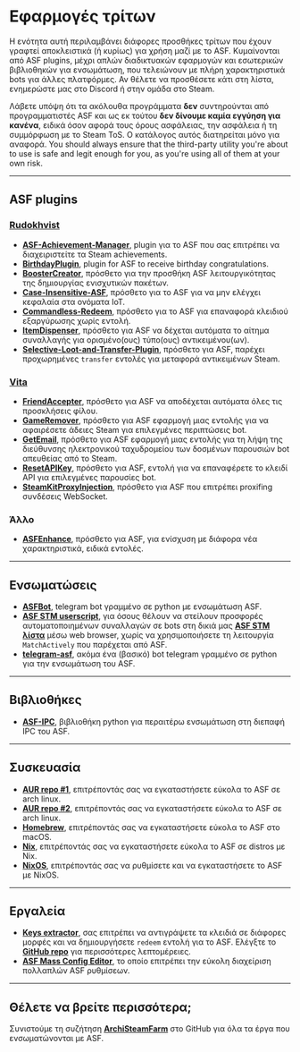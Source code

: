 # Εφαρμογές τρίτων

Η ενότητα αυτή περιλαμβάνει διάφορες προσθήκες τρίτων που έχουν γραφτεί αποκλειστικά (ή κυρίως) για χρήση μαζί με το ASF. Κυμαίνονται από ASF plugins, μέχρι απλών διαδικτυακών εφαρμογών και εσωτερικών βιβλιοθηκών για ενσωμάτωση, που τελειώνουν με πλήρη χαρακτηριστικά bots για άλλες πλατφόρμες. Αν θέλετε να προσθέσετε κάτι στη λίστα, ενημερώστε μας στο Discord ή στην ομάδα στο Steam.

Λάβετε υπόψη ότι τα ακόλουθα προγράμματα **δεν** συντηρούνται από προγραμματιστές ASF και ως εκ τούτου **δεν δίνουμε καμία εγγύηση για κανένα**, ειδικά όσον αφορά τους όρους ασφάλειας, την ασφάλεια ή τη συμμόρφωση με το Steam ToS. Ο κατάλογος αυτός διατηρείται μόνο για αναφορά. You should always ensure that the third-party utility you're about to use is safe and legit enough for you, as you're using all of them at your own risk.

---

## ASF plugins

### **[Rudokhvist](https://github.com/Rudokhvist)**

- **[ASF-Achievement-Manager](https://github.com/Rudokhvist/ASF-Achievement-Manager)**, plugin για το ASF που σας επιτρέπει να διαχειριστείτε τα Steam achievements.
- **[BirthdayPlugin](https://github.com/Rudokhvist/BirthdayPlugin)**, plugin for ASF to receive birthday congratulations.
- **[BoosterCreator](https://github.com/Rudokhvist/BoosterCreator)**, πρόσθετο για την προσθήκη ASF λειτουργικότητας της δημιουργίας ενισχυτικών πακέτων.
- **[Case-Insensitive-ASF](https://github.com/Rudokhvist/Case-Insensitive-ASF)**, πρόσθετο για το ASF για να μην ελέγχει κεφαλαία στα ονόματα IoT.
- **[Commandless-Redeem](https://github.com/Rudokhvist/Commandless-Redeem)**, πρόσθετο για το ASF για επαναφορά κλειδιού εξαργύρωσης χωρίς εντολή.
- **[ItemDispenser](https://github.com/Rudokhvist/ItemDispenser)**, πρόσθετο για ASF να δέχεται αυτόματα το αίτημα συναλλαγής για ορισμένο(ους) τύπο(ους) αντικειμένου(ων).
- **[Selective-Loot-and-Transfer-Plugin](https://github.com/Rudokhvist/Selective-Loot-and-Transfer-Plugin)**, πρόσθετο για ASF, παρέχει προχωρημένες `transfer` εντολές για μεταφορά αντικειμένων Steam.

### **[Vita](https://github.com/ezhevita)**

- **[FriendAccepter](https://github.com/ezhevita/FriendAccepter)**, πρόσθετο για ASF να αποδέχεται αυτόματα όλες τις προσκλήσεις φίλου.
- **[GameRemover](https://github.com/ezhevita/GameRemover)**, πρόσθετο για ASF εφαρμογή μιας εντολής για να αφαιρέσετε άδειες Steam για επιλεγμένες περιπτώσεις bot.
- **[GetEmail](https://github.com/ezhevita/GetEmail)**, πρόσθετο για ASF εφαρμογή μιας εντολής για τη λήψη της διεύθυνσης ηλεκτρονικού ταχυδρομείου των δοσμένων παρουσιών bot απευθείας από το Steam.
- **[ResetAPIKey](https://github.com/ezhevita/ResetAPIKey)**, πρόσθετο για ASF, εντολή για να επαναφέρετε το κλειδί API για επιλεγμένες παρουσίες bot.
- **[SteamKitProxyInjection](https://github.com/ezhevita/SteamKitProxyInjection)**, πρόσθετο για ASF που επιτρέπει proxifing συνδέσεις WebSocket.

### Άλλο

- **[ASFEnhance](https://github.com/chr233/ASFEnhance)**, πρόσθετο για ASF, για ενίσχυση με διάφορα νέα χαρακτηριστικά, ειδικά εντολές.

---

## Ενσωματώσεις

- **[ASFBot](https://github.com/dmcallejo/ASFBot)**, telegram bot γραμμένο σε python με ενσωμάτωση ASF.
- **[ASF STM userscript](https://greasyfork.org/en/scripts/404754-asf-stm)**, για όσους θέλουν να στείλουν προσφορές αυτοματοποιημένων συναλλαγών σε bots στη δικιά μας **[ASF STM λίστα](https://github.com/JustArchiNET/ArchiSteamFarm/wiki/ItemsMatcherPlugin#publiclisting)** μέσω web browser, χωρίς να χρησιμοποιήσετε τη λειτουργία `MatchActively` που παρέχεται από ASF.
- **[telegram-asf](https://github.com/deluxghost/telegram-asf)**, ακόμα ένα (βασικό) bot telegram γραμμένο σε python για την ενσωμάτωση του ASF.

---

## Βιβλιοθήκες

- **[ASF-IPC](https://github.com/deluxghost/ASF_IPC)**, βιβλιοθήκη python για περαιτέρω ενσωμάτωση στη διεπαφή IPC του ASF.

---

## Συσκευασία

- **[AUR repo #1](https://aur.archlinux.org/packages/asf)**, επιτρέποντάς σας να εγκαταστήσετε εύκολα το ASF σε arch linux.
- **[AUR repo #2](https://aur.archlinux.org/packages/archisteamfarm-bin)**, επιτρέποντάς σας να εγκαταστήσετε εύκολα το ASF σε arch linux.
- **[Homebrew](https://formulae.brew.sh/formula/archi-steam-farm)**, επιτρέποντάς σας να εγκαταστήσετε εύκολα το ASF στο macOS.
- **[Nix](https://search.nixos.org/packages?channel=unstable&show=ArchiSteamFarm&from=0&size=50&sort=relevance&type=packages&query=ArchiSteamFarm)**, επιτρέποντάς σας να εγκαταστήσετε εύκολα το ASF σε distros με Nix.
- **[NixOS](https://search.nixos.org/options?channel=unstable&from=0&size=50&sort=relevance&type=packages&query=ArchiSteamFarm)**, επιτρέποντάς σας να ρυθμίσετε και να εγκαταστήσετε το ASF με NixOS.

---

## Εργαλεία

- **[Keys extractor](https://ske.xpixv.com)**, σας επιτρέπει να αντιγράψετε τα κλειδιά σε διάφορες μορφές και να δημιουργήσετε `redeem` εντολή για το ASF. Ελέγξτε το **[GitHub repo](https://github.com/PixvIO/SKE)** για περισσότερες λεπτομέρειες.
- **[ASF Mass Config Editor](https://github.com/genesix-eu/ASF_MCE)**, το οποίο επιτρέπει την εύκολη διαχείριση πολλαπλών ASF ρυθμίσεων.

---

## Θέλετε να βρείτε περισσότερα;

Συνιστούμε τη συζήτηση **[ArchiSteamFarm](https://github.com/topics/archisteamfarm)** στο GitHub για όλα τα έργα που ενσωματώνονται με ASF.